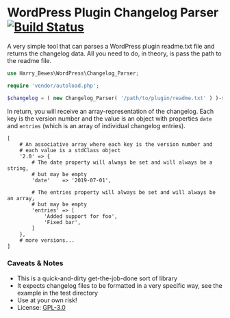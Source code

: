 # WordPress Plugin Changelog Parser [![Build Status](https://travis-ci.com/barryhughes/wp-plugin-changelog-parser.svg?branch=master)](https://travis-ci.com/barryhughes/wp-plugin-changelog-parser)

A very simple tool that can parses a WordPress plugin readme.txt file and returns the changelog data. All you need to 
do, in theory, is pass the path to the readme file.

```php
use Harry_Bewes\WordPress\Changelog_Parser;

require 'vendor/autoload.php';

$changelog = ( new Changelog_Parser( '/path/to/plugin/readme.txt' ) )->get_changelog(); 
```

In return, you will receive an array-representation of the changelog. Each key is the version number and the value is an
object with properties `date` and `entries` (which is an array of individual changelog entries).

```
[
    # An associative array where each key is the version number and
    # each value is a stdClass object
    '2.0' => {
        # The date property will always be set and will always be a string,
        # but may be empty
        'date'    => '2019-07-01',
        
        # The entries property will always be set and will always be an array,
        # but may be empty
        'entries' => [
            'Added support for foo',
            'Fixed bar',
        ]
    },
    # more versions...
]
```

### Caveats & Notes

* This is a quick-and-dirty get-the-job-done sort of library
* It expects changelog files to be formatted in a very specific way, see the example in the test directory
* Use at your own risk!
* License: [GPL-3.0](https://www.gnu.org/licenses/gpl-3.0.en.html)
